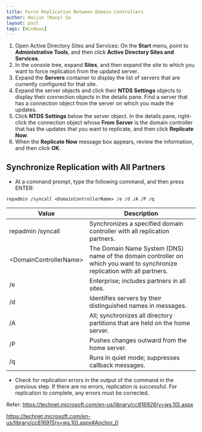 ```yaml
---
title: Force Replication Between Domain Controllers
author: Haijun (Navy) Su
layout: post
tags: [Windows]
---
```


1. Open Active Directory Sites and Services: On the **Start** menu, point to **Administrative Tools**, and then click **Active Directory Sites and Services**.
2. In the console tree, expand **Sites**, and then expand the site to which you want to force replication from the updated server.
3. Expand the **Servers** container to display the list of servers that are currently configured for that site.
4. Expand the server objects and click their **NTDS Settings** objects to display their connection objects in the details pane. Find a server that has a connection object from the server on which you made the updates.
5. Click **NTDS Settings** below the server object. In the details pane, right-click the connection object whose **From Server** is the domain controller that has the updates that you want to replicate, and then click **Replicate Now**.
6. When the **Replicate Now** message box appears, review the information, and then click **OK**.

## Synchronize Replication with All Partners
* At a command prompt, type the following command, and then press ENTER:
~~~
repadmin /syncall <DomainControllerName> /e /d /A /P /q
~~~

Value | Description
--- | ---
repadmin /syncall | Synchronizes a specified domain controller with all replication partners.
&lt;DomainControllerName&gt; | The Domain Name System (DNS) name of the domain controller on which you want to synchronize replication with all partners.
/e | Enterprise; includes partners in all sites.
/d | Identifies servers by their distinguished names in messages.
/A | All; synchronizes all directory partitions that are held on the home server.
/P | Pushes changes outward from the home server.
/q | Runs in quiet mode; suppresses callback messages.

* Check for replication errors in the output of the command in the previous step. If there are no errors, replication is successful. For replication to complete, any errors must be corrected.

Refer: 
<https://technet.microsoft.com/en-us/library/cc816926(v=ws.10).aspx>

<https://technet.microsoft.com/en-us/library/cc816915(v=ws.10).aspx#Anchor_0>
